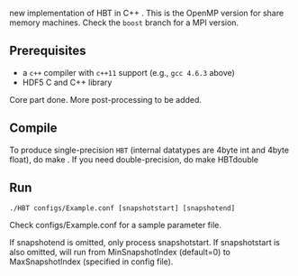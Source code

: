 new implementation of HBT in C++ . This is the OpenMP version for share memory machines. Check the `boost` branch for a MPI version.

## Prerequisites

- a `c++` compiler with `c++11` support (e.g., `gcc 4.6.3` above)
- HDF5 C and C++ library

Core part done. More post-processing to be added.

## Compile
To produce single-precision `HBT` (internal datatypes are 4byte int and 4byte float), do
	make
. If you need double-precision, do
    make HBTdouble
 
## Run
 
    ./HBT configs/Example.conf [snapshotstart] [snapshotend]

Check configs/Example.conf for a sample parameter file.

If snapshotend is omitted, only process snapshotstart. If snapshotstart is also omitted, will run from MinSnapshotIndex (default=0) to MaxSnapshotIndex (specified in config file).